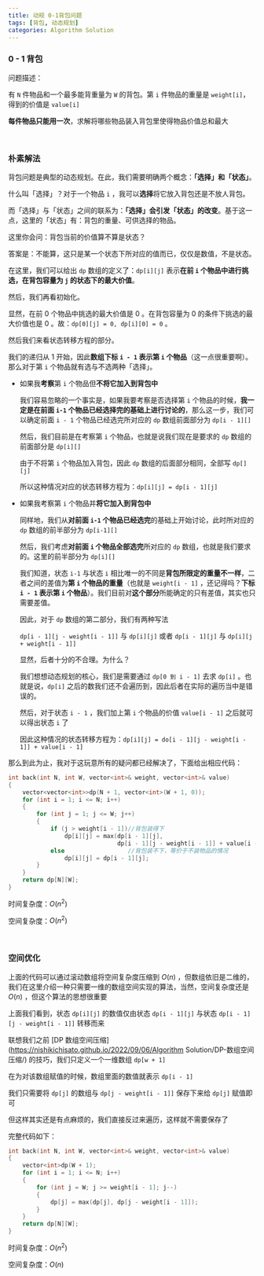 ```yaml
---
title: 动规 0-1背包问题
tags: [背包, 动态规划]
categories: Algorithm Solution
---
```


### 0 - 1 背包

问题描述：

有 `N` 件物品和一个最多能背重量为 `W` 的背包。第 `i` 件物品的重量是 `weight[i]`，得到的价值是 `value[i] `

**每件物品只能用一次**，求解将哪些物品装入背包里使得物品价值总和最大

​		 

### 朴素解法

背包问题是典型的动态规划。在此，我们需要明确两个概念：**「选择」**和**「状态」**。

什么叫「选择」？对于一个物品 `i` ，我可以**选择**将它放入背包还是不放人背包。

而「选择」与「状态」之间的联系为：**「选择」会引发「状态」的改变**。基于这一点，这里的「状态」有：背包的重量、可供选择的物品。

这里你会问：背包当前的价值算不算是状态？

答案是：不能算，这只是某一个状态下所对应的值而已，仅仅是数值，不是状态。

在这里，我们可以给出 `dp` 数组的定义了：`dp[i][j]` 表示**在前 `i` 个物品中进行挑选，在背包容量为 `j` 的状态下的最大价值**。

然后，我们再看初始化。

显然，在前 0 个物品中挑选的最大价值是 0 。在背包容量为 0 的条件下挑选的最大价值也是 0 。故：`dp[0][j] = 0, dp[i][0] = 0` 。

然后我们来看状态转移方程的部分。

我们的递归从 1 开始，因此**数组下标 `i - 1` 表示第 `i` 个物品**（这一点很重要啊）。那么对于第 `i` 个物品就有选与不选两种「选择」。

* 如果我**考察**第 `i` 个物品但**不将它加入到背包中**

  我们容易忽略的一个事实是，如果我要考察是否选择第 `i` 个物品的时候，**我一定是在前面 `i-1` 个物品已经选择完的基础上进行讨论的**，那么这一步，我们可以确定前面 `i - 1` 个物品已经选完所对应的 `dp` 数组前面部分为 `dp[i - 1][]`

  然后，我们目前是在考察第 `i` 个物品，也就是说我们现在是要求的 `dp` 数组的前面部分是 `dp[i][]` 

  由于不将第 `i` 个物品加入背包，因此 `dp` 数组的后面部分相同，全部写 `dp[][j]` 

  所以这种情况对应的状态转移方程为：`dp[i][j] = dp[i - 1][j]`

* 如果我考察第 `i` 个物品并**将它加入到背包中**

  同样地，我们从**对前面 `i-1` 个物品已经选完**的基础上开始讨论，此时所对应的 `dp` 数组的前半部分为 `dp[i-1][]` 

  然后，我们考虑**对前面 `i` 个物品全部选完**所对应的 `dp` 数组，也就是我们要求的。这里的前半部分为 `dp[i][]`

  我们知道，状态 `i-1` 与状态 `i` 相比唯一的不同是**背包所限定的重量不一样**，二者之间的差值为**第 `i` 个物品的重量**（也就是 `weight[i - 1]` ，还记得吗？**下标 `i - 1` 表示第 `i` 个物品**）。我们目前对**这个部分**所能确定的只有差值，其实也只需要差值。

  因此，对于 `dp` 数组的第二部分，我们有两种写法

  `dp[i - 1][j - weight[i - 1]]` 与 `dp[i][j]` 或者 `dp[i - 1][j]` 与 `dp[i][j + weight[i - 1]]` 

  显然，后者十分的不合理。为什么？

  我们想想动态规划的核心，我们是需要通过 `dp[0 到 i - 1]` 去求 `dp[i]` 。也就是说，`dp[i]` 之后的数我们还不会遍历到，因此后者在实际的遍历当中是错误的。

  然后，对于状态 `i - 1` ，我们加上第 `i` 个物品的价值 `value[i - 1]` 之后就可以得出状态 `i` 了

  因此这种情况的状态转移方程为：`dp[i][j] = do[i - 1][j - weight[i - 1]] + value[i - 1]`

那么到此为止，我对于这玩意所有的疑问都已经解决了，下面给出相应代码：

```cpp
int back(int N, int W, vector<int>& weight, vector<int>& value)
{
    vector<vector<int>>dp(N + 1, vector<int>(W + 1, 0));
    for (int i = 1; i <= N; i++)
    {
        for (int j = 1; j <= W; j++)
        {
            if (j > weight[i - 1])//背包装得下
                dp[i][j] = max(dp[i - 1][j], 
                               dp[i - 1][j - weight[i - 1]] + value[i - 1]);
        	else                  //背包装不下，等价于不装物品的情况
                dp[i][j] = dp[i - 1][j];
        }
    }
    return dp[N][W];
}
```

时间复杂度：$O(n^2)$

空间复杂度：$O(n^2)$

​	 

### 空间优化

上面的代码可以通过滚动数组将空间复杂度压缩到 $O(n)$ ，但数组依旧是二维的，我们在这里介绍一种只需要一维的数组空间实现的算法，当然，空间复杂度还是 $O(n)$ ，但这个算法的思想很重要

上面我们看到，状态 `dp[i][j]` 的数值仅由状态 `dp[i - 1][j]` 与状态 `dp[i - 1][j - weight[i - 1]]` 转移而来

联想我们之前 [DP 数组空间压缩](https://nishikichisato.github.io/2022/09/06/Algorithm Solution/DP-数组空间压缩/) 的技巧，我们只定义一个一维数组 `dp[w + 1]` 

在为对该数组赋值的时候，数组里面的数值就表示 `dp[i - 1]` 

我们只需要将 `dp[j]` 的数组与 `dp[j - weight[i - 1]]` 保存下来给 `dp[j]` 赋值即可

但这样其实还是有点麻烦的，我们直接反过来遍历，这样就不需要保存了

完整代码如下：

```cpp
int back(int N, int W, vector<int>& weight, vector<int>& value)
{
    vector<int>dp(W + 1);
    for (int i = 1; i <= N; i++)
    {
        for (int j = W; j >= weight[i - 1]; j--)
        {
            dp[j] = max(dp[j], dp[j - weight[i - 1]]);
        }
    }
    return dp[N][W];
}
```

时间复杂度：$O(n^2)$ 

空间复杂度：$O(n)$ 
